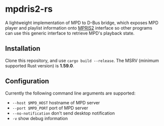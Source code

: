 # mpdris2-rs

A lightweight implementation of MPD to D-Bus bridge, which exposes MPD player and playlist information onto [MPRIS2](https://specifications.freedesktop.org/mpris-spec/latest/index.html) interface so other programs can use this generic interface to retrieve MPD's playback state.

## Installation
Clone this repository, and use `cargo build --release`. The MSRV (minimum supported Rust version) is **1.59.0**.

## Configuration
Currently the following command line arguments are supported:
- `--host $MPD_HOST` hostname of MPD server
- `--port $MPD_PORT` port of MPD server
- `--no-notification` don't send desktop notification
- `-v` show debug information
